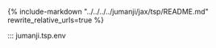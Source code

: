 {%
   include-markdown "../../../../jumanji/jax/tsp/README.md"
   rewrite_relative_urls=true
%}

::: jumanji.tsp.env
